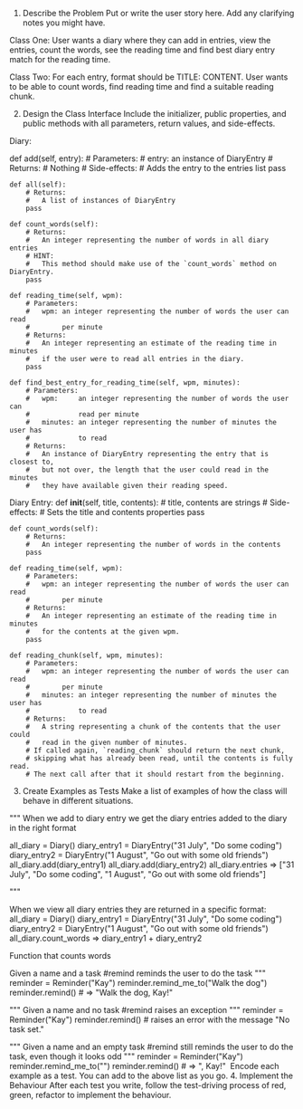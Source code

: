1. Describe the Problem
Put or write the user story here. Add any clarifying notes you might have.

Class One: 
User wants a diary where they can add in entries, view the entries, count the words, see the reading time and find best diary entry match for the reading time. 

Class Two: 
For each entry, format should be TITLE: CONTENT. User wants to be able to count words, find reading time and find a suitable reading chunk. 

2. Design the Class Interface
Include the initializer, public properties, and public methods with all parameters, return values, and side-effects.

Diary: 

def add(self, entry):
        # Parameters:
        #   entry: an instance of DiaryEntry
        # Returns:
        #   Nothing
        # Side-effects:
        #   Adds the entry to the entries list
        pass

    def all(self):
        # Returns:
        #   A list of instances of DiaryEntry
        pass

    def count_words(self):
        # Returns:
        #   An integer representing the number of words in all diary entries
        # HINT:
        #   This method should make use of the `count_words` method on DiaryEntry.
        pass

    def reading_time(self, wpm):
        # Parameters:
        #   wpm: an integer representing the number of words the user can read
        #        per minute
        # Returns:
        #   An integer representing an estimate of the reading time in minutes
        #   if the user were to read all entries in the diary.
        pass

    def find_best_entry_for_reading_time(self, wpm, minutes):
        # Parameters:
        #   wpm:     an integer representing the number of words the user can
        #            read per minute
        #   minutes: an integer representing the number of minutes the user has
        #            to read
        # Returns:
        #   An instance of DiaryEntry representing the entry that is closest to,
        #   but not over, the length that the user could read in the minutes
        #   they have available given their reading speed.

Diary Entry: 
def __init__(self, title, contents): # title, contents are strings
        # Side-effects:
        #   Sets the title and contents properties
        pass

    def count_words(self):
        # Returns:
        #   An integer representing the number of words in the contents
        pass

    def reading_time(self, wpm):
        # Parameters:
        #   wpm: an integer representing the number of words the user can read
        #        per minute
        # Returns:
        #   An integer representing an estimate of the reading time in minutes
        #   for the contents at the given wpm.
        pass

    def reading_chunk(self, wpm, minutes):
        # Parameters:
        #   wpm: an integer representing the number of words the user can read
        #        per minute
        #   minutes: an integer representing the number of minutes the user has
        #            to read
        # Returns:
        #   A string representing a chunk of the contents that the user could
        #   read in the given number of minutes.
        # If called again, `reading_chunk` should return the next chunk,
        # skipping what has already been read, until the contents is fully read.
        # The next call after that it should restart from the beginning.


3. Create Examples as Tests
Make a list of examples of how the class will behave in different situations.

"""
When we add to diary entry we get the diary entries added to the diary in the right format 

all_diary = Diary()
diary_entry1 = DiaryEntry("31 July", "Do some coding")
diary_entry2 = DiaryEntry("1 August", "Go out with some old friends")
all_diary.add(diary_entry1)
all_diary.add(diary_entry2)
all_diary.entries => ["31 July", "Do some coding", "1 August", "Go out with some old friends"]

"""

When we view all diary entries they are returned in a specific format: 
all_diary = Diary()
diary_entry1 = DiaryEntry("31 July", "Do some coding")
diary_entry2 = DiaryEntry("1 August", "Go out with some old friends")
all_diary.count_words => diary_entry1 + diary_entry2

Function that counts words










Given a name and a task
#remind reminds the user to do the task
"""
reminder = Reminder("Kay")
reminder.remind_me_to("Walk the dog")
reminder.remind() # => "Walk the dog, Kay!"

"""
Given a name and no task
#remind raises an exception
"""
reminder = Reminder("Kay")
reminder.remind() # raises an error with the message "No task set."

"""
Given a name and an empty task
#remind still reminds the user to do the task, even though it looks odd
"""
reminder = Reminder("Kay")
reminder.remind_me_to("")
reminder.remind() # => ", Kay!"
​
Encode each example as a test. You can add to the above list as you go.
4. Implement the Behaviour
After each test you write, follow the test-driving process of red, green, refactor to implement the behaviour.